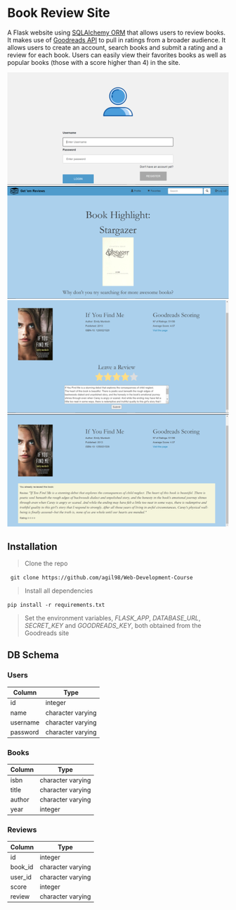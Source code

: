 # Book Review Site
A Flask website using [SQLAlchemy ORM](https://docs.sqlalchemy.org/en/13/orm/) that allows users to review books. It makes use of [Goodreads API](https://www.goodreads.com/) to pull in ratings from a broader audience. It allows users to create an account, search books and submit a rating and a review for each book. Users can easily view their favorites books as well as popular books (those with a score higher than 4) in the site.

![](https://github.com/agil98/Web-Development-Course/blob/master/Book%20Review%20Web%20Site/static/Login.PNG)
![](https://github.com/agil98/Web-Development-Course/blob/master/Book%20Review%20Web%20Site/static/Main.PNG)
![](https://github.com/agil98/Web-Development-Course/blob/master/Book%20Review%20Web%20Site/static/Leave%20Review.PNG)
![](https://github.com/agil98/Web-Development-Course/blob/master/Book%20Review%20Web%20Site/static/Book.PNG)

## Installation
> Clone the repo

``` git clone https://github.com/agil98/Web-Development-Course```
> Install all dependencies

``` pip install -r requirements.txt ```
> Set the environment variables, _FLASK_APP_, _DATABASE_URL_, _SECRET_KEY_ and _GOODREADS_KEY_, both obtained from the Goodreads site

## DB Schema
### Users
Column | Type
--- | ---
id | integer
name | character varying
username | character varying
password | character varying
### Books
Column | Type
--- | ---
isbn | character varying
title | character varying 
author | character varying
year | integer
### Reviews
Column | Type 
--- | ---
id | integer
book_id | character varying
user_id | character varying 
score | integer
review | character varying
